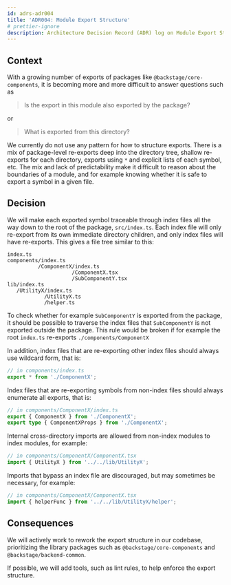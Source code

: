 ```yaml
---
id: adrs-adr004
title: 'ADR004: Module Export Structure'
# prettier-ignore
description: Architecture Decision Record (ADR) log on Module Export Structure
---
```


## Context

With a growing number of exports of packages like `@backstage/core-components`,
it is becoming more and more difficult to answer questions such as

> Is the export in this module also exported by the package?

or

> What is exported from this directory?

We currently do not use any pattern for how to structure exports. There is a mix
of package-level re-exports deep into the directory tree, shallow re-exports for
each directory, exports using `*` and explicit lists of each symbol, etc. The
mix and lack of predictability make it difficult to reason about the boundaries
of a module, and for example knowing whether it is safe to export a symbol in a
given file.

## Decision

We will make each exported symbol traceable through index files all the way down
to the root of the package, `src/index.ts`. Each index file will only re-export
from its own immediate directory children, and only index files will have
re-exports. This gives a file tree similar to this:

```text
index.ts
components/index.ts
          /ComponentX/index.ts
                     /ComponentX.tsx
                     /SubComponentY.tsx
lib/index.ts
   /UtilityX/index.ts
            /UtilityX.ts
            /helper.ts
```

To check whether for example `SubComponentY` is exported from the package, it
should be possible to traverse the index files
that `SubComponentY` is not exported outside the package. This rule would be
broken if for example the root `index.ts` re-exports `./components/ComponentX`

In addition, index files that are re-exporting other index files should always
use wildcard form, that is:

```ts
// in components/index.ts
export * from './ComponentX';
```

Index files that are re-exporting symbols from non-index files should always
enumerate all exports, that is:

```ts
// in components/ComponentX/index.ts
export { ComponentX } from './ComponentX';
export type { ComponentXProps } from './ComponentX';
```

Internal cross-directory imports are allowed from non-index modules to index
modules, for example:

```ts
// in components/ComponentX/ComponentX.tsx
import { UtilityX } from '../../lib/UtilityX';
```

Imports that bypass an index file are discouraged, but may sometimes be
necessary, for example:

```ts
// in components/ComponentX/ComponentX.tsx
import { helperFunc } from '../../lib/UtilityX/helper';
```

## Consequences

We will actively work to rework the export structure in our codebase,
prioritizing the library packages such as `@backstage/core-components` and
`@backstage/backend-common`.

If possible, we will add tools, such as lint rules, to help enforce the export
structure.

